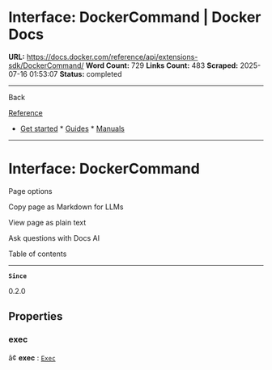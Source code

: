 # Interface: DockerCommand | Docker Docs

**URL:** https://docs.docker.com/reference/api/extensions-sdk/DockerCommand/
**Word Count:** 729
**Links Count:** 483
**Scraped:** 2025-07-16 01:53:07
**Status:** completed

---

Back

[Reference](https://docs.docker.com/reference/)

  * [Get started](https://docs.docker.com/get-started/)   * [Guides](https://docs.docker.com/guides/)   * [Manuals](https://docs.docker.com/manuals/)

* * *

# Interface: DockerCommand

Page options

Copy page as Markdown for LLMs

View page as plain text

Ask questions with Docs AI

Table of contents

* * *

**`Since`**

0.2.0

## Properties

### exec

â¢ **exec** : [`Exec`](https://docs.docker.com/reference/api/extensions-sdk/Exec/)